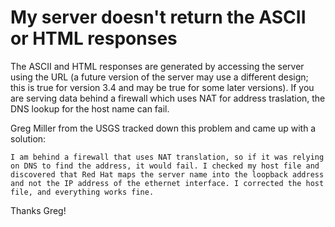 # My server doesn't return the ASCII or HTML responses

The ASCII and HTML responses are generated by accessing the server using the URL (a future version of the server may use a different design; this is true for version 3.4 and may be true for some later versions). If you are serving data behind a firewall which uses NAT for address traslation, the DNS lookup for the host name can fail.

Greg Miller from the USGS tracked down this problem and came up with a solution:

    I am behind a firewall that uses NAT translation, so if it was relying on DNS to find the address, it would fail. I checked my host file and discovered that Red Hat maps the server name into the loopback address and not the IP address of the ethernet interface. I corrected the host file, and everything works fine.

Thanks Greg!
